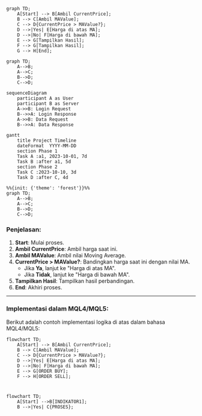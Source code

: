 ```mermaid
graph TD;
    A[Start] --> B[Ambil CurrentPrice];
    B --> C[Ambil MAValue];
    C --> D{CurrentPrice > MAValue?};
    D -->|Yes| E[Harga di atas MA];
    D -->|No| F[Harga di bawah MA];
    E --> G[Tampilkan Hasil];
    F --> G[Tampilkan Hasil];
    G --> H[End];
```
```mermaid
graph TD;
    A-->B;
    A-->C;
    B-->D;
    C-->D;
```
```mermaid
sequenceDiagram
    participant A as User
    participant B as Server
    A->>B: Login Request
    B-->>A: Login Response
    A->>B: Data Request
    B-->>A: Data Response
```
```mermaid
gantt
    title Project Timeline
    dateFormat  YYYY-MM-DD
    section Phase 1
    Task A :a1, 2023-10-01, 7d
    Task B :after a1, 5d
    section Phase 2
    Task C :2023-10-10, 3d
    Task D :after C, 4d
```
```mermaid
%%{init: {'theme': 'forest'}}%%
graph TD;
    A-->B;
    A-->C;
    B-->D;
    C-->D;
```
### Penjelasan:
1. **Start**: Mulai proses.
2. **Ambil CurrentPrice**: Ambil harga saat ini.
3. **Ambil MAValue**: Ambil nilai Moving Average.
4. **CurrentPrice > MAValue?**: Bandingkan harga saat ini dengan nilai MA.
   - Jika **Ya**, lanjut ke "Harga di atas MA".
   - Jika **Tidak**, lanjut ke "Harga di bawah MA".
5. **Tampilkan Hasil**: Tampilkan hasil perbandingan.
6. **End**: Akhiri proses.

---

### Implementasi dalam MQL4/MQL5:
Berikut adalah contoh implementasi logika di atas dalam bahasa MQL4/MQL5:


```mermaid
flowchart TD;
    A[Start] --> B[Ambil CurrentPrice];
    B --> C[Ambil MAValue];
    C --> D{CurrentPrice > MAValue?};
    D -->|Yes| E[Harga di atas MA];
    D -->|No| F[Harga di bawah MA];
    E --> G[ORDER BUY];
    F --> H[ORDER SELL];
```
#
```mermaid
flowchart TD;
    A[Start] -->B[INDIKATOR1]; 
    B -->|Yes| C{PROSES};
```